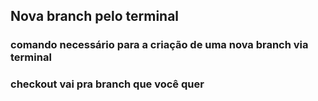 ## Nova branch pelo terminal
### comando necessário para a criação de uma nova branch via terminal

### checkout vai pra branch que você quer
